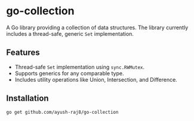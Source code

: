 # go-collection

A Go library providing a collection of data structures. The library currently includes a thread-safe, generic `Set` implementation.

## Features

- Thread-safe `Set` implementation using `sync.RWMutex`.
- Supports generics for any comparable type.
- Includes utility operations like Union, Intersection, and Difference.

## Installation

```bash
go get github.com/ayush-raj8/go-collection
